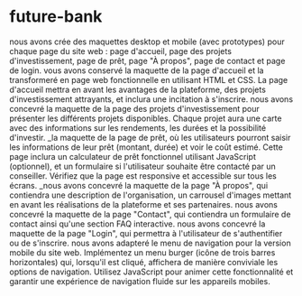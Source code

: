 # future-bank
nous avons crée des maquettes desktop et mobile (avec prototypes) pour chaque page du site web : page d'accueil, page des projets d'investissement, page de prêt, page "À propos", page de contact et page de login.
vous avons conservé la maquette de la page d'accueil et la transformeré en page web fonctionnelle en utilisant HTML et CSS. La page d'accueil mettra en avant les avantages de la plateforme, des projets d'investissement attrayants, et inclura une incitation à s'inscrire.
nous avons concevré la maquette de la page des projets d'investissement pour présenter les différents projets disponibles. Chaque projet aura une carte avec des informations sur les rendements, les durées et la possibilité d'investir. 
_la maquette de la page de prêt, où les utilisateurs pourront saisir les informations de leur prêt (montant, durée) et voir le coût estimé. Cette page inclura un calculateur de prêt fonctionnel utilisant JavaScript (optionnel), et un formulaire si l'utilisateur souhaite être contacté par un conseiller. Vérifiez que la page est responsive et accessible sur tous les écrans.
_nous avons concevré la maquette de la page "À propos", qui contiendra une description de l'organisation, un carrousel d'images mettant en avant les réalisations de la plateforme et ses partenaires.
nous avons concevré la maquette de la page "Contact", qui contiendra un formulaire de contact ainsi qu'une section FAQ interactive.
nous avons concevré la maquette de la page "Login", qui permettra à l'utilisateur de s'authentifier ou de s'inscrire.
 nous avons adapteré le menu de navigation pour la version mobile du site web. Implémentez un menu burger (icône de trois barres horizontales) qui, lorsqu'il est cliqué, affichera de manière conviviale les options de navigation. Utilisez JavaScript pour animer cette fonctionnalité et garantir une expérience de navigation fluide sur les appareils mobiles.

